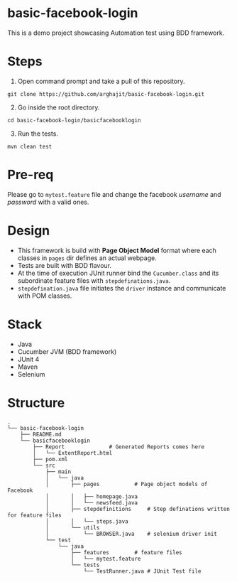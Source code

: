 # basic-facebook-login
This is a demo project showcasing Automation test using BDD framework. 





# Steps
1. Open command prompt and take a pull of this repository.
```
git clone https://github.com/arghajit/basic-facebook-login.git
```
2. Go inside the root directory.
```
cd basic-facebook-login/basicfacebooklogin
```
3. Run the tests.
```
mvn clean test
```


# Pre-req
Please go to `mytest.feature` file and change the facebook *username* and *password* with a valid ones.



# Design
* This framework is build with **Page Object Model** format where each classes in `pages` dir defines an actual webpage.
* Tests are built with BDD flavour.
* At the time of execution JUnit runner bind the `Cucumber.class` and its subordinate feature files with `stepdefinations.java`. 
* `stepdefination.java` file initiates the `driver` instance and communicate with POM classes.

# Stack
* Java
* Cucumber JVM (BDD framework)
* JUnit 4
* Maven
* Selenium


# Structure
```
.
└── basic-facebook-login
    ├── README.md
    └── basicfacebooklogin
        ├── Report				# Generated Reports comes here
        │   └── ExtentReport.html
        ├── pom.xml
        └── src
            ├── main
            │   └── java
            │       ├── pages			# Page object models of Facebook
            │       │   ├── homepage.java
            │       │   └── newsfeed.java
            │       ├── stepdefinitions		# Step definations written for feature files
            │       │   └── steps.java
            │       └── utils
            │           └── BROWSER.java	# selenium driver init
            └── test
                └── java
                    ├── features		# feature files 
                    │   └── mytest.feature
                    └── tests
                        └── TestRunner.java	# JUnit Test file
```

